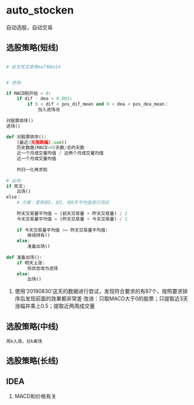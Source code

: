# auto_stocken
自动选股，自动交易

## 选股策略(短线)

```python

# 金叉死叉使用ma7和ma14


# 进场:

if MACD刚开始 > 0:
    if dif - dea > 0.001: 
        if 0 < dif < pos_dif_mean and 0 < dea < pos_dea_mean：
            加入进场池
     
对股票排序()
进场()

def 对股票排序():
    (最近3天涨跌幅).sum()
    历史数据(MACD>0)天数/总的天数
    近一个月成交量均值 / 近两个月成交量均值
    近一个月成交量均值
    
    列归一化再求和    
    
# 出场:
if 死叉:
    出场()
else：
    # 方案：使用前2，前1，前0天平均值进行测试
    
    昨天交易量平均值 = (前天交易量 + 昨天交易量) / 2
    今天交易量平均值 = (昨天交易量 + 今天交易量) / 2
    
    if 今天交易量平均值 >= 昨天交易量平均值:
        继续持有()
    else:
        准备出场()
        
def 准备出场():
    if 明天上涨:
        将状态改为进场
    else:
        出场()

```

1. 使用‘20190830’这天的数据进行尝试，发现符合要求的有87个，按照要求排序后发现前面的效果都非常差
    改进：只取MACD大于0的股票；只提取近3天涨幅并乘上0.5；提取近两周成交量
    
    
## 选股策略(中线)
    周k入场，日k离场


## 选股策略(长线)


## IDEA
1. MACD和价格有关